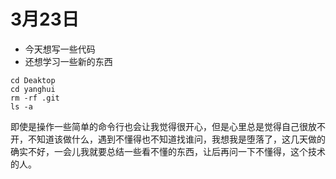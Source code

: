 # 3月23日

- 今天想写一些代码
- 还想学习一些新的东西


```
cd Deaktop
cd yanghui
rm -rf .git
ls -a
```
即使是操作一些简单的命令行也会让我觉得很开心，但是心里总是觉得自己很放不开，不知道该做什么，遇到不懂得也不知道找谁问，我想我是堕落了，这几天做的确实不好，一会儿我就要总结一些看不懂的东西，让后再问一下不懂得，这个技术的人。
